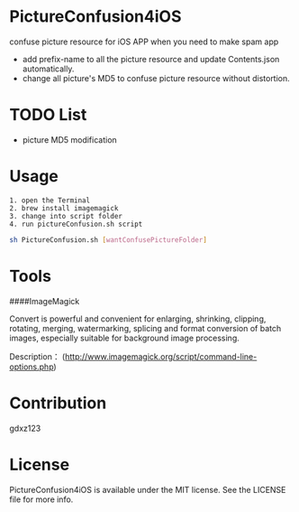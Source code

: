 # PictureConfusion4iOS
  confuse picture resource for iOS APP when you need to make spam app
  - add prefix-name to all the picture resource and update Contents.json automatically.
  - change all picture's MD5 to confuse picture resource without distortion.

# TODO List
  - picture MD5 modification

# Usage
    1. open the Terminal
    2. brew install imagemagick
    3. change into script folder
    4. run pictureConfusion.sh script
  ```Bash Shell
  sh PictureConfusion.sh [wantConfusePictureFolder]
  ```
# Tools
####ImageMagick

Convert is powerful and convenient for enlarging, shrinking, clipping, rotating, merging, watermarking, splicing and format conversion of batch images, especially suitable for background image processing.

Description： (<http://www.imagemagick.org/script/command-line-options.php>)

# Contribution
  gdxz123

# License
  PictureConfusion4iOS is available under the MIT license. See the LICENSE file for more info.

